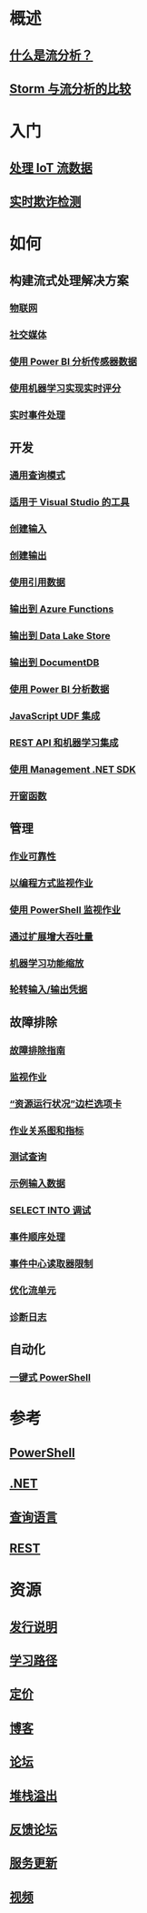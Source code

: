 # 概述
## [什么是流分析？](stream-analytics-introduction.md)
## [Storm 与流分析的比较](stream-analytics-comparison-storm.md)

# 入门
## [处理 IoT 流数据](stream-analytics-get-started-with-azure-stream-analytics-to-process-data-from-iot-devices.md)
## [实时欺诈检测](stream-analytics-real-time-fraud-detection.md)

# 如何

## 构建流式处理解决方案
### [物联网](stream-analytics-build-an-iot-solution-using-stream-analytics.md)
### [社交媒体](stream-analytics-twitter-sentiment-analysis-trends.md)
### [使用 Power BI 分析传感器数据](https://gallery.cortanaanalytics.com/Tutorial/Sensor-Data-Analytics-with-ASA-and-Power-BI-2?fromlegacydomain=1)
### [使用机器学习实现实时评分](stream-analytics-machine-learning-integration-tutorial.md)
### [实时事件处理](stream-analytics-real-time-event-processing-reference-architecture.md)

## 开发
### [通用查询模式](stream-analytics-stream-analytics-query-patterns.md)
### [适用于 Visual Studio 的工具](stream-analytics-tools-for-visual-studio.md)
### [创建输入](stream-analytics-define-inputs.md)
### [创建输出](stream-analytics-define-outputs.md)
### [使用引用数据](stream-analytics-use-reference-data.md)
### [输出到 Azure Functions](stream-analytics-functions-redis.md)
### [输出到 Data Lake Store](stream-analytics-data-lake-output.md)
### [输出到 DocumentDB](stream-analytics-documentdb-output.md)
### [使用 Power BI 分析数据](stream-analytics-power-bi-dashboard.md)
### [JavaScript UDF 集成](stream-analytics-javascript-user-defined-functions.md)
### [REST API 和机器学习集成](stream-analytics-how-to-configure-azure-machine-learning-endpoints-in-stream-analytics.md)
### [使用 Management .NET SDK](stream-analytics-dotnet-management-sdk.md)
### [开窗函数](stream-analytics-window-functions.md)

## 管理
### [作业可靠性](stream-analytics-job-reliability.md)
### [以编程方式监视作业](stream-analytics-monitor-jobs.md)
### [使用 PowerShell 监视作业](stream-analytics-monitor-and-manage-jobs-use-powershell.md)
### [通过扩展增大吞吐量](stream-analytics-scale-jobs.md)
### [机器学习功能缩放](stream-analytics-scale-with-machine-learning-functions.md)
### [轮转输入/输出凭据](stream-analytics-login-credentials-inputs-outputs.md)

## 故障排除
### [故障排除指南](stream-analytics-troubleshooting-guide.md)
### [监视作业](stream-analytics-monitoring.md)
### [“资源运行状况”边栏选项卡](stream-analytics-resource-health.md)
### [作业关系图和指标](stream-analytics-job-diagram-with-metrics.md)
### [测试查询](stream-analytics-test-query.md)
### [示例输入数据](stream-analytics-sample-data-input.md)
### [SELECT INTO 调试](stream-analytics-select-into.md)
### [事件顺序处理](stream-analytics-out-of-order-and-late-events.md)
### [事件中心读取器限制](stream-analytics-event-hub-consumer-groups.md)
### [优化流单元](stream-analytics-streaming-unit-consumption.md)
### [诊断日志](stream-analytics-job-diagnostic-logs.md)

## 自动化
### [一键式 PowerShell](https://github.com/Azure/azure-stream-analytics/tree/master/Samples/ASAOneClick)

# 参考
## [PowerShell](/powershell/module/azurerm.streamanalytics)
## [.NET](/dotnet/api/microsoft.azure.management.streamanalytics)
## [查询语言](https://msdn.microsoft.com/library/azure/dn834998)
## [REST](/rest/api/streamanalytics)

# 资源
## [发行说明](stream-analytics-release-notes.md)
## [学习路径](https://azure.microsoft.com/documentation/learning-paths/stream-analytics/)
## [定价](https://azure.microsoft.com/pricing/details/stream-analytics/)
## [博客](http://blogs.msdn.com/b/streamanalytics/)
## [论坛](https://social.msdn.microsoft.com/Forums/home?forum=AzureStreamAnalytics)
## [堆栈溢出](http://stackoverflow.com/questions/tagged/azure-stream-analytics)
## [反馈论坛](http://feedback.azure.com/forums/270577-azure-stream-analytics)
## [服务更新](https://azure.microsoft.com/updates/?product=stream-analytics)
## [视频](https://azure.microsoft.com/documentation/videos/index/?services=stream-analytics)
